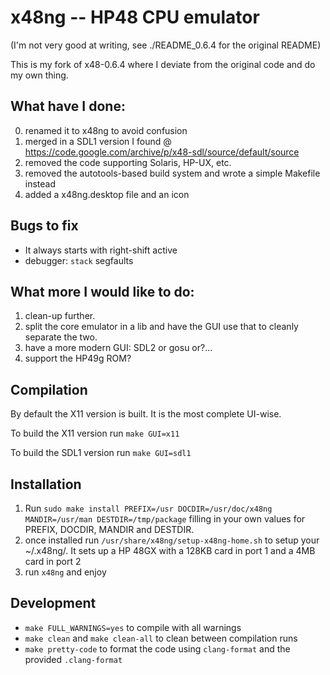 # x48ng -- HP48 CPU emulator

(I'm not very good at writing, see ./README_0.6.4 for the original README)

This is my fork of x48-0.6.4 where I deviate from the original code and do my own thing.

## What have I done:

0. renamed it to x48ng to avoid confusion
1. merged in a SDL1 version I found @ https://code.google.com/archive/p/x48-sdl/source/default/source
2. removed the code supporting Solaris, HP-UX, etc.
3. removed the autotools-based build system and wrote a simple Makefile instead
4. added a x48ng.desktop file and an icon

## Bugs to fix

- It always starts with right-shift active
- debugger: `stack` segfaults

## What more I would like to do:

1. clean-up further.
2. split the core emulator in a lib and have the GUI use that to cleanly separate the two.
3. have a more modern GUI: SDL2 or gosu or?…
4. support the HP49g ROM?

## Compilation

By default the X11 version is built. It is the most complete UI-wise.

To build the X11 version run `make GUI=x11`

To build the SDL1 version run `make GUI=sdl1`

## Installation

1. Run `sudo make install PREFIX=/usr DOCDIR=/usr/doc/x48ng MANDIR=/usr/man DESTDIR=/tmp/package` filling in your own values for PREFIX, DOCDIR, MANDIR and DESTDIR.
2. once installed run `/usr/share/x48ng/setup-x48ng-home.sh` to setup your ~/.x48ng/. It sets up a HP 48GX with a 128KB card in port 1 and a 4MB card in port 2
3. run `x48ng` and enjoy

## Development

- `make FULL_WARNINGS=yes` to compile with all warnings
- `make clean` and `make clean-all` to clean between compilation runs
- `make pretty-code` to format the code using `clang-format` and the provided `.clang-format`
